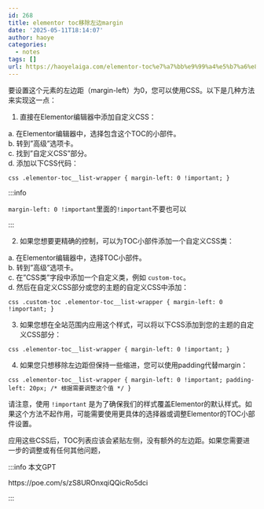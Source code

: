 ```yaml
---
id: 268
title: elementor toc移除左边margin
date: '2025-05-11T18:14:07'
author: haoye
categories:
  - notes
tags: []
url: https://haoyelaiga.com/elementor-toc%e7%a7%bb%e9%99%a4%e5%b7%a6%e8%be%b9margin/
---
```


要设置这个元素的左边距（margin-left）为0，您可以使用CSS。以下是几种方法来实现这一点：

1. 直接在Elementor编辑器中添加自定义CSS：

a. 在Elementor编辑器中，选择包含这个TOC的小部件。\
b. 转到”高级”选项卡。\
c. 找到”自定义CSS”部分。\
d. 添加以下CSS代码：

`css
.elementor-toc__list-wrapper {
margin-left: 0 !important;
}`

:::info

`margin-left: 0 !important`里面的`!important`不要也可以

:::

2. 如果您想要更精确的控制，可以为TOC小部件添加一个自定义CSS类：

a. 在Elementor编辑器中，选择TOC小部件。\
b. 转到”高级”选项卡。\
c. 在”CSS类”字段中添加一个自定义类，例如 `custom-toc`。\
d. 然后在自定义CSS部分或您的主题的自定义CSS中添加：

`css
.custom-toc .elementor-toc__list-wrapper {
margin-left: 0 !important;
}`

3. 如果您想在全站范围内应用这个样式，可以将以下CSS添加到您的主题的自定义CSS部分：

`css
.elementor-toc__list-wrapper {
margin-left: 0 !important;
}`

4. 如果您只想移除左边距但保持一些缩进，您可以使用padding代替margin：

`css
.elementor-toc__list-wrapper {
margin-left: 0 !important;
padding-left: 20px; /* 根据需要调整这个值 */
}`

请注意，使用 `!important` 是为了确保我们的样式覆盖Elementor的默认样式。如果这个方法不起作用，可能需要使用更具体的选择器或调整Elementor的TOC小部件设置。

应用这些CSS后，TOC列表应该会紧贴左侧，没有额外的左边距。如果您需要进一步的调整或有任何其他问题，

:::info 本文GPT

https\://poe.com/s/zS8UROnxqiQQicRo5dci

:::
